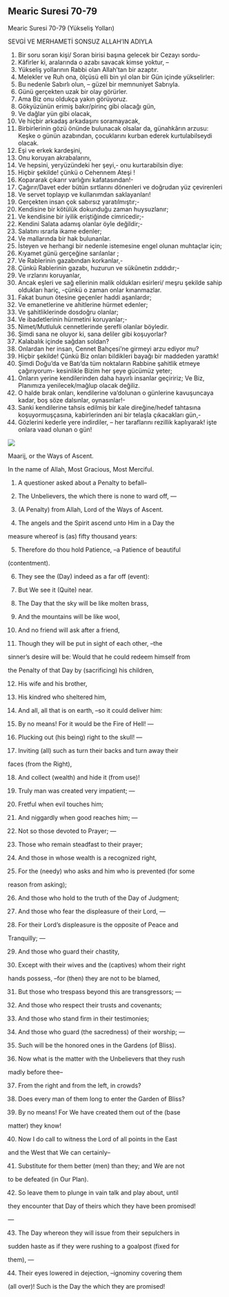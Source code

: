 
## Mearic Suresi 70-79

Mearic Suresi 70-79 (Yükseliş Yolları)

SEVGİ VE MERHAMETİ SONSUZ ALLAH’IN ADIYLA

1. Bir soru soran kişi/ Soran birisi başına gelecek bir Cezayı sordu-
2. Kâfirler ki, aralarında o azabı savacak kimse yoktur, –
3. Yükseliş yollarının Rabbi olan Allah’tan bir azaptır.
4. Melekler ve Ruh ona, ölçüsü elli bin yıl olan bir Gün içinde yükselirler:
5. Bu nedenle Sabırlı olun, – güzel bir memnuniyet Sabrıyla.
6. Günü gerçekten uzak bir olay görürler.
7. Ama Biz onu oldukça yakın görüyoruz.
8. Gökyüzünün erimiş bakır/pirinç gibi olacağı gün,
9. Ve dağlar yün gibi olacak,
10. Ve hiçbir arkadaş arkadaşını soramayacak,
11. Birbirlerinin gözü önünde bulunacak olsalar da, günahkârın arzusu: Keşke o günün azabından, çocuklarını kurban ederek kurtulabilseydi olacak.
12. Eşi ve erkek kardeşini,
13. Onu koruyan akrabalarını,
14. Ve hepsini, yeryüzündeki her şeyi,- onu kurtarabilsin diye:
15. Hiçbir şekilde! çünkü o Cehennem Ateşi !
16. Kopararak çıkarır varlığını kafatasından!-
17. Çağırır/Davet eder bütün sırtlarını dönenleri ve doğrudan yüz çevirenleri
18. Ve servet toplayıp ve kullanımdan saklayanları!
19. Gerçekten insan çok sabırsız yaratılmıştır;-
20. Kendisine bir kötülük dokunduğu zaman huysuzlanır;
21. Ve kendisine bir iyilik eriştiğinde cimricedir;-
22. Kendini Salata adamış olanlar öyle değildir;-
23. Salatını ısrarla ikame edenler;
24. Ve mallarında bir hak bulunanlar.
25. İsteyen ve herhangi bir nedenle istemesine engel olunan muhtaçlar için;
26. Kıyamet günü gerçeğine sarılanlar ;
27. Ve Rablerinin gazabından korkanlar,-
28. Çünkü Rablerinin gazabı, huzurun ve sükûnetin zıddıdır;-
29. Ve ırzlarını koruyanlar,
30. Ancak eşleri ve sağ ellerinin malik oldukları esirleri/ meşru şekilde sahip oldukları hariç, -çünkü o zaman onlar kınanmazlar.
31. Fakat bunun ötesine geçenler haddi aşanlardır;
32. Ve emanetlerine ve ahitlerine hürmet edenler;
33. Ve şahitliklerinde dosdoğru olanlar;
34. Ve ibadetlerinin hürmetini koruyanlar;-
35. Nimet/Mutluluk cennetlerinde şerefli olanlar böyledir.
36. Şimdi sana ne oluyor ki, sana deliler gibi koşuyorlar?
37. Kalabalık içinde sağdan soldan?
38. Onlardan her insan, Cennet Bahçesi’ne girmeyi arzu ediyor mu?
39. Hiçbir şekilde! Çünkü Biz onları bildikleri bayağı bir maddeden yarattık!
40. Şimdi Doğu’da ve Batı’da tüm noktaların Rabbine şahitlik etmeye çağırıyorum- kesinlikle Bizim her şeye gücümüz yeter;
41. Onların yerine kendilerinden daha hayırlı insanlar geçiririz; Ve Biz, Planımıza yenilecek/mağlup olacak değiliz.
42. O halde bırak onları, kendilerine va’dolunan o günlerine kavuşuncaya kadar, boş söze dalsınlar, oynasınlar!-
43. Sanki kendilerine tahsis edilmiş bir kale direğine/hedef tahtasına koşuyormuşçasına, kabirlerinden ani bir telaşla çıkacakları gün,-
44. Gözlerini kederle yere indirdiler, – her taraflarını rezillik kaplıyarak! işte onlara vaad olunan o gün!

[![](https://blogger.googleusercontent.com/img/b/R29vZ2xl/AVvXsEiB28mkVw5L9ZFlnxOORdXDQB4gC1wZVGPPtLPwIsEfiEaXsM2YHq3oTw4CnwKKuxubf4hNfK36PULndDlHYN1anmaqK9Ccz2mhgtoPYOqFzArYK9xnqNbdqELnjk3SM04y0PFSitdmB01bNoUejvnQXOS30Gt3BtaUD6HNMA6LLaJmYCZxkJpv5Vv5Kvz1/s320/div7.png)](https://www.blogger.com/blog/post/edit/5724704568349331251/2969419277643847220#)

Maarij, or the Ways of Ascent. 

In the name of Allah, Most Gracious, Most Merciful. 

1. A questioner asked about a Penalty to befall–

2. The Unbelievers, the which there is none to ward off, —

3. (A Penalty) from Allah, Lord of the Ways of Ascent.

4. The angels and the Spirit ascend unto Him in a Day the

measure whereof is (as) fifty thousand years:

5. Therefore do thou hold Patience, –a Patience of beautiful

(contentment).

6. They see the (Day) indeed as a far off (event):

7. But We see it (Quite) near.

8. The Day that the sky will be like molten brass,

9. And the mountains will be like wool,

10. And no friend will ask after a friend,

11. Though they will be put in sight of each other, –the

sinner’s desire will be: Would that he could redeem himself from

the Penalty of that Day by (sacrificing) his children,

12. His wife and his brother,

13. His kindred who sheltered him,

14. And all, all that is on earth, –so it could deliver him:

15. By no means! For it would be the Fire of Hell! —

16. Plucking out (his being) right to the skull! —

17. Inviting (all) such as turn their backs and turn away their

faces (from the Right),

18. And collect (wealth) and hide it (from use)!

19. Truly man was created very impatient; —

20. Fretful when evil touches him;

21. And niggardly when good reaches him; —

22. Not so those devoted to Prayer; —

23. Those who remain steadfast to their prayer;

24. And those in whose wealth is a recognized right,

25. For the (needy) who asks and him who is prevented (for some

reason from asking);

26. And those who hold to the truth of the Day of Judgment;

27. And those who fear the displeasure of their Lord, —

28. For their Lord’s displeasure is the opposite of Peace and

Tranquilly; —

29. And those who guard their chastity,

30. Except with their wives and the (captives) whom their right

hands possess, –for (then) they are not to be blamed,

31. But those who trespass beyond this are transgressors; —

32. And those who respect their trusts and covenants;

33. And those who stand firm in their testimonies;

34. And those who guard (the sacredness) of their worship; —

35. Such will be the honored ones in the Gardens (of Bliss).

36. Now what is the matter with the Unbelievers that they rush

madly before thee–

37. From the right and from the left, in crowds?

38. Does every man of them long to enter the Garden of Bliss?

39. By no means! For We have created them out of the (base

matter) they know!

40. Now I do call to witness the Lord of all points in the East

and the West that We can certainly–

41. Substitute for them better (men) than they; and We are not

to be defeated (in Our Plan).

42. So leave them to plunge in vain talk and play about, until

they encounter that Day of theirs which they have been promised!

—

43. The Day whereon they will issue from their sepulchers in

sudden haste as if they were rushing to a goalpost (fixed for

them), —

44. Their eyes lowered in dejection, –ignominy covering them

(all over)! Such is the Day the which they are promised!